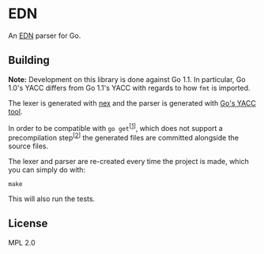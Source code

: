 # EDN

An [EDN][edn] parser for Go.

## Building

**Note:** Development on this library is done against Go 1.1. In particular,
Go 1.0's YACC differs from Go 1.1's YACC with regards to how `fmt` is imported.

The lexer is generated with [nex][nex]
and the parser is generated with [Go's YACC tool][yacc].

In order to be compatible with `go get`<sup>\[[1][irc discussion]\]</sup>,
which does not support a precompilation step<sup>\[[2][go build advice]\]</sup>
the generated files are committed alongside the source files.

The lexer and parser are re-created every time the project is made, which you
can simply do with:

```
make
```

This will also run the tests.

## License

MPL 2.0

[edn]: https://github.com/edn-format/edn
[nex]: http://www-cs-students.stanford.edu/~blynn/nex/
[yacc]: http://golang.org/cmd/yacc/
[gohash]: https://code.google.com/p/gohash/
[gohash interfaces]: https://code.google.com/p/gohash/source/browse/hash/set.go#37
[irc discussion]: https://botbot.me/freenode/go-nuts/msg/3137158/
[go build advice]: http://golang.org/doc/articles/go_command.html#tmp_4
